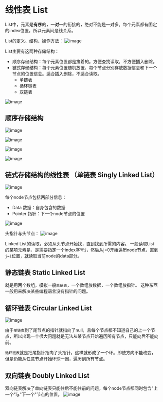 # 线性表 List

List中，元素是**有序**的，**一对一**的衔接的，绝对不能是一对多。每个元素都有固定的index位置。所以元素间是线关系。

List的定义、结构、操作方法：
![image](https://user-images.githubusercontent.com/14041622/48191857-35574c00-e381-11e8-898f-96b09a0752e3.png)

List主要有这两种存储结构：
- 顺序存储结构：每个元素位置都是挨着的。方便查找读取，不方便插入删除。
- 链式存储结构：每个元素位置随机放置，每个节点分别存放数据信息和下一个节点的位置信息。适合插入删除，不适合读取。
    - 单链表
    - 循环链表
    - 双链表

![image](https://user-images.githubusercontent.com/14041622/48250291-c4736b00-e438-11e8-8862-e0ff8f5e2331.png)


## 顺序存储结构

![image](https://user-images.githubusercontent.com/14041622/48248778-a9eac300-e433-11e8-8353-f891293454c3.png)

![image](https://user-images.githubusercontent.com/14041622/48248684-4e203a00-e433-11e8-95c4-026235f260ab.png)

![image](https://user-images.githubusercontent.com/14041622/48248669-42347800-e433-11e8-8dde-621eb5b2f9ce.png)

![image](https://user-images.githubusercontent.com/14041622/48248758-96d7f300-e433-11e8-896a-5e2d6485438d.png)


## 链式存储结构的线性表 （单链表 Singly Linked List）

![image](https://user-images.githubusercontent.com/14041622/48250380-14523200-e439-11e8-94cd-913658f4203d.png)

每个node节点包括两部分信息：
- Data 数据：自身包含的数据
- Pointer 指针：下一个node节点的位置

![image](https://user-images.githubusercontent.com/14041622/48248637-29c45d80-e433-11e8-9347-e3549d0979cc.png)

头指针与头节点：
![image](https://user-images.githubusercontent.com/14041622/48248907-21205700-e434-11e8-84f4-346a050e25e3.png)

Linked List的读取，必须从头节点开始找，直到找到所需的内容。
一般读取List的某项元素是，是需要指定一个index序号`i`，然后从j=0开始遍历node节点，直到`j=i`位置，就读取当前node的data部分。


## 静态链表 Static Linked List

就是用两个数组，模拟一般`单链表`，一个数组放数据，一个数组放指针。
这种东西一般用来解决某些编程语言没有指针的问题。


## 循环链表 Circular Linked List

![image](https://user-images.githubusercontent.com/14041622/48250399-1f0cc700-e439-11e8-9830-56e303ea0c54.png)

由于`单链表`到了尾节点的指针就指向了null，且每个节点都不知道自己的上一个节点，所以出现一个很大问题就是无法从某节点开始遍历所有节点，只能向后不能向前。

`循环链表`就是把尾指针指向了头指针，这样就形成了一个环。即使方向不能改变，但是仍能从任意节点开始环球一圈，遍历到所有节点。


## 双向链表 Doubly Linked List

双向链表解决了单向链表只能往后不能往前的问题。每个node节点都同时包含"上一个“与"下一个"节点的位置。
![image](https://user-images.githubusercontent.com/14041622/48250097-1bc50b80-e438-11e8-885e-0d3c1764f08e.png)

